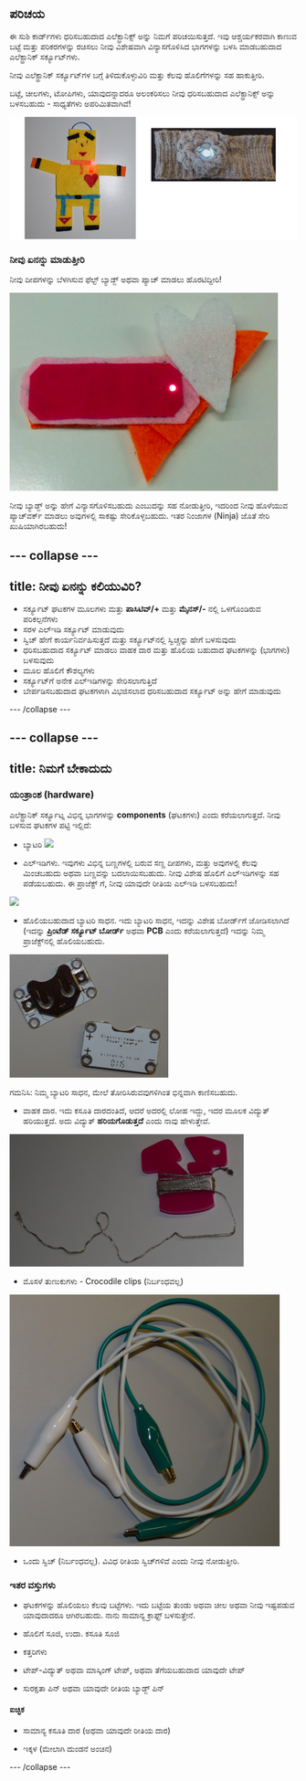 ## ಪರಿಚಯ

ಈ ಸುಶಿ ಕಾರ್ಡ್‌ಗಳು ಧರಿಸಬಹುದಾದ ಎಲೆಕ್ಟ್ರಾನಿಕ್ಸ್ ಅನ್ನು ನಿಮಗೆ ಪರಿಚಯಿಸುತ್ತದೆ. ಇವು ಆಶ್ಚರ್ಯಕರವಾಗಿ ಕಾಣುವ ಬಟ್ಟೆ ಮತ್ತು ಪರಿಕರಗಳನ್ನು ರಚಿಸಲು ನೀವು ವಿಶೇಷವಾಗಿ ವಿನ್ಯಾಸಗೊಳಿಸಿದ ಭಾಗಗಳನ್ನು ಬಳಸಿ ಮಾಡಬಹುದಾದ ಎಲೆಕ್ಟ್ರಾನಿಕ್ ಸರ್ಕ್ಯೂಟ್‌ಗಳು.

ನೀವು ಎಲೆಕ್ಟ್ರಾನಿಕ್ ಸರ್ಕ್ಯೂಟ್‌ಗಳ ಬಗ್ಗೆ ತಿಳಿದುಕೊಳ್ಳುವಿರಿ ಮತ್ತು ಕೆಲವು ಹೊಲಿಗೆಗಳನ್ನು ಸಹ ಹಾಕುತ್ತೀರಿ.

ಬಟ್ಟೆ, ಚೀಲಗಳು, ಟೋಪಿಗಳು, ಯಾವುದನ್ನಾದರೂ ಅಲಂಕರಿಸಲು ನೀವು ಧರಿಸಬಹುದಾದ ಎಲೆಕ್ಟ್ರಾನಿಕ್ಸ್ ಅನ್ನು ಬಳಸಬಹುದು - ಸಾಧ್ಯತೆಗಳು ಅಪರಿಮಿತವಾಗಿವೆ!

![](images/robot_headband_340_150_800.png)

### ನೀವು ಏನನ್ನು ಮಾಡುತ್ತೀರಿ

ನೀವು ದೀಪಗಳನ್ನು ಬೆಳಗಿಸುವ ಫೆಲ್ಟ್ ಬ್ಯಾಡ್ಜ್ ಅಥವಾ ಪ್ಯಾಚ್ ಮಾಡಲು ಹೊರಟಿದ್ದೀರಿ!

![](images/badge_lit.png)

ನೀವು ಬ್ಯಾಡ್ಜ್ ಅನ್ನು ಹೇಗೆ ವಿನ್ಯಾಸಗೊಳಿಸಬಹುದು ಎಂಬುದನ್ನು ಸಹ ನೋಡುತ್ತೀರಿ, ಇದರಿಂದ ನೀವು ಹೊಳೆಯುವ ಪ್ಯಾಚ್‌ವರ್ಕ್ ಮಾಡಲು ಅವುಗಳಲ್ಲಿ ಸಾಕಷ್ಟು ಸೇರಿಕೊಳ್ಳಬಹುದು. ಇತರ ನಿಂಜಾಗಳ \(Ninja\) ಜೊತೆ ಸೇರಿ ಖುಷಿಯಾಗಿರಬಹುದು!

--- collapse ---
---
title: ನೀವು ಏನನ್ನು ಕಲಿಯುವಿರಿ?
---

+ ಸರ್ಕ್ಯೂಟ್ ಘಟಕಗಳ ಮೂಲಗಳು ಮತ್ತು **ಪಾಸಿಟಿವ್/+** ಮತ್ತು **ಮೈನಸ್/-** ನಲ್ಲಿ ಒಳಗೊಂಡಿರುವ ಪರಿಕಲ್ಪನೆಗಳು
+ ಸರಳ ಎಲ್ಇಡಿ ಸರ್ಕ್ಯೂಟ್ ಮಾಡುವುದು
+ ಸ್ವಿಚ್ ಹೇಗೆ ಕಾರ್ಯನಿರ್ವಹಿಸುತ್ತದೆ ಮತ್ತು ಸರ್ಕ್ಯೂಟ್‌ನಲ್ಲಿ ಸ್ವಿಚ್ಚನ್ನು ಹೇಗೆ ಬಳಸುವುದು
+ ಧರಿಸಬಹುದಾದ ಸರ್ಕ್ಯೂಟ್ ಮಾಡಲು ವಾಹಕ ದಾರ ಮತ್ತು ಹೊಲಿಯ ಬಹುದಾದ ಘಟಕಗಳನ್ನು (ಭಾಗಗಳು) ಬಳಸುವುದು
+ ಮೂಲ ಹೊಲಿಗೆ ಕೌಶಲ್ಯಗಳು
+ ಸರ್ಕ್ಯೂಟ್‌ಗೆ ಅನೇಕ ಎಲ್ಇಡಿಗಳನ್ನು ಸೇರಿಸಲಾಗುತ್ತಿದೆ
+ ಬೇರ್ಪಡಿಸಬಹುದಾದ ಘಟಕಗಳಾಗಿ ವಿಭಜಿಸಲಾದ ಧರಿಸಬಹುದಾದ ಸರ್ಕ್ಯೂಟ್ ಅನ್ನು ಹೇಗೆ ಮಾಡುವುದು

--- /collapse ---

--- collapse ---
---
title: ನಿಮಗೆ ಬೇಕಾದುದು
---

### ಯಂತ್ರಾಂಶ (hardware)

ಎಲೆಕ್ಟ್ರಾನಿಕ್ ಸರ್ಕ್ಯೂಟ್ನ ವಿಭಿನ್ನ ಭಾಗಗಳನ್ನು **components** (ಘಟಕಗಳು) ಎಂದು ಕರೆಯಲಾಗುತ್ತದೆ. ನೀವು ಬಳಸುವ ಘಟಕಗಳ ಪಟ್ಟಿ ಇಲ್ಲಿದೆ:

+ ಬ್ಯಾಟರಿ ![](images/batteries.png)

+ ಎಲ್ಇಡಿಗಳು. ಇವುಗಳು ವಿಭಿನ್ನ ಬಣ್ಣಗಳಲ್ಲಿ ಬರುವ ಸಣ್ಣ ದೀಪಗಳು, ಮತ್ತು ಅವುಗಳಲ್ಲಿ ಕೆಲವು ಮಿಂಚಬಹುದು ಅಥವಾ ಬಣ್ಣವನ್ನು ಬದಲಾಯಿಸಬಹುದು. ನೀವು ವಿಶೇಷ ಹೊಲಿಗೆ ಎಲ್ಇಡಿಗಳನ್ನು ಸಹ ಪಡೆಯಬಹುದು. ಈ ಪ್ರಾಜೆಕ್ಟ್ ಗೆ, ನೀವು ಯಾವುದೇ ರೀತಿಯ ಎಲ್ಇಡಿ ಬಳಸಬಹುದು!

![](images/LEDs_mix.png)

+ ಹೊಲಿಯಬಹುದಾದ ಬ್ಯಾಟರಿ ಸಾಧನ. ಇದು ಬ್ಯಾಟರಿ ಸಾಧನ, ಇದನ್ನು ವಿಶೇಷ ಬೋರ್ಡ್‌ಗೆ ಜೋಡಿಸಲಾಗಿದೆ (ಇದನ್ನು **ಪ್ರಿಂಟೆಡ್ ಸರ್ಕ್ಯೂಟ್ ಬೋರ್ಡ್** ಅಥವಾ **PCB** ಎಂದು ಕರೆಯಲಾಗುತ್ತದೆ) ಇದನ್ನು ನಿಮ್ಮ ಪ್ರಾಜೆಕ್ಟ್‌ನಲ್ಲಿ ಹೊಲಿಯಬಹುದು.

![](images/battery_holders.png)

ಗಮನಿಸಿ: ನಿಮ್ಮ ಬ್ಯಾಟರಿ ಸಾಧನ, ಮೇಲೆ ತೋರಿಸಿರುವವುಗಳಿಗಿಂತ ಭಿನ್ನವಾಗಿ ಕಾಣಿಸಬಹುದು.

+ ವಾಹಕ ದಾರ. ಇದು ಕಸೂತಿ ದಾರದಂತಿದೆ, ಆದರೆ ಅದರಲ್ಲಿ ಲೋಹ ಇದ್ದು, ಇದರ ಮೂಲಕ ವಿದ್ಯುತ್ ಹರಿಯುತ್ತದೆ. ಅದು ವಿದ್ಯುತ್ **ಹರಿಯಗೊಡುತ್ತದೆ** ಎಂದು ನಾವು ಹೇಳುತ್ತೇವೆ.

![](images/thread.png)

+ ಮೊಸಳೆ ತುಣುಕುಗಳು - Crocodile clips (ನಿರ್ಬಂಧವಲ್ಲ)

![](images/crocs.png)

+ ಒಂದು ಸ್ವಿಚ್ (ನಿರ್ಬಂಧವಲ್ಲ). ವಿವಿಧ ರೀತಿಯ ಸ್ವಿಚ್‌ಗಳಿವೆ ಎಂದು ನೀವು ನೋಡುತ್ತೀರಿ.

### ಇತರ ವಸ್ತುಗಳು

+ ಘಟಕಗಳನ್ನು ಹೊಲಿಯಲು ಕೆಲವು ಬಟ್ಟೆಗಳು. ಇದು ಬಟ್ಟೆಯ ತುಂಡು ಅಥವಾ ಚೀಲ ಅಥವಾ ನೀವು ಇಷ್ಟಪಡುವ ಯಾವುದಾದರೂ ಆಗಿರಬಹುದು. ನಾನು ಸಾಮಾನ್ಯ ಕ್ರಾಫ್ಟ್ ಬಳಸುತ್ತೇನೆ.

+ ಹೊಲಿಗೆ ಸೂಜಿ, ಉದಾ. ಕಸೂತಿ ಸೂಜಿ

+ ಕತ್ತರಿಗಳು

+ ಟೇಪ್-ವಿದ್ಯುತ್ ಅಥವಾ ಮಾಸ್ಕಿಂಗ್ ಟೇಪ್, ಅಥವಾ ತೆಗೆಯಬಹುದಾದ ಯಾವುದೇ ಟೇಪ್

+ ಸುರಕ್ಷತಾ ಪಿನ್ ಅಥವಾ ಯಾವುದೇ ರೀತಿಯ ಬ್ಯಾಡ್ಜ್ ಪಿನ್

#### ಐಚ್ಛಿಕ

+ ಸಾಮಾನ್ಯ ಕಸೂತಿ ದಾರ (ಅಥವಾ ಯಾವುದೇ ರೀತಿಯ ದಾರ)

+ ಇಕ್ಕಳ (ಮೇಲಾಗಿ ದುಂಡನೆ ಅಂಚಿನ)

--- /collapse ---